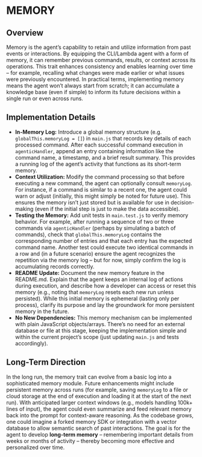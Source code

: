 # MEMORY

## Overview
Memory is the agent’s capability to retain and utilize information from past events or interactions. By equipping the CLI/Lambda agent with a form of memory, it can remember previous commands, results, or context across its operations. This trait enhances consistency and enables learning over time – for example, recalling what changes were made earlier or what issues were previously encountered. In practical terms, implementing memory means the agent won’t always start from scratch; it can accumulate a knowledge base (even if simple) to inform its future decisions within a single run or even across runs.

## Implementation Details
- **In-Memory Log:** Introduce a global memory structure (e.g. `globalThis.memoryLog = []`) in `main.js` that records key details of each processed command. After each successful command execution in `agenticHandler`, append an entry containing information like the command name, a timestamp, and a brief result summary. This provides a running log of the agent’s activity that functions as its short-term memory.
- **Context Utilization:** Modify the command processing so that before executing a new command, the agent can optionally consult `memoryLog`. For instance, if a command is similar to a recent one, the agent could warn or adjust (initially, this might simply be noted for future use). This ensures the memory isn’t just stored but is available for use in decision-making (even if the initial step is just to make the data accessible).
- **Testing the Memory:** Add unit tests in `main.test.js` to verify memory behavior. For example, after running a sequence of two or three commands via `agenticHandler` (perhaps by simulating a batch of commands), check that `globalThis.memoryLog` contains the corresponding number of entries and that each entry has the expected command name. Another test could execute two identical commands in a row and (in a future scenario) ensure the agent recognizes the repetition via the memory log – but for now, simply confirm the log is accumulating records correctly.
- **README Update:** Document the new memory feature in the README.md. Explain that the agent keeps an internal log of actions during execution, and describe how a developer can access or reset this memory (e.g., noting that `memoryLog` resets each new run unless persisted). While this initial memory is ephemeral (lasting only per process), clarify its purpose and lay the groundwork for more persistent memory in the future.
- **No New Dependencies:** This memory mechanism can be implemented with plain JavaScript objects/arrays. There’s no need for an external database or file at this stage, keeping the implementation simple and within the current project’s scope (just updating `main.js` and tests accordingly).

## Long-Term Direction
In the long run, the memory trait can evolve from a basic log into a sophisticated memory module. Future enhancements might include persistent memory across runs (for example, saving `memoryLog` to a file or cloud storage at the end of execution and loading it at the start of the next run). With anticipated larger context windows (e.g., models handling 100k+ lines of input), the agent could even summarize and feed relevant memory back into the prompt for context-aware reasoning. As the codebase grows, one could imagine a forked memory SDK or integration with a vector database to allow semantic search of past interactions. The goal is for the agent to develop **long-term memory** – remembering important details from weeks or months of activity – thereby becoming more effective and personalized over time.

